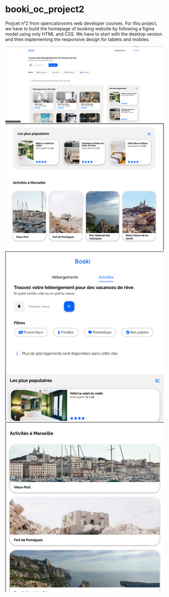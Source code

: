 # booki_oc_project2

Projcet n°2 from opencalsrooms web developer courses.
For this project, we have to build the homepage of booking website by following a figma model using only HTML and CSS.
We have to start with the desktop version and then implementing the responsive design for tablets and mobiles.

![alt text](screenshoot-1.png)
![alt text](screenshoot-4.png)
![alt text](screenshoot-5.png)
![alt text](screenshoot-7.png)
